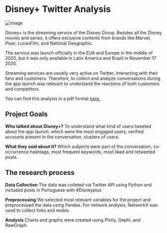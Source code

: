 # Disney+ Twitter Analysis

![image](https://user-images.githubusercontent.com/69639065/122557213-c6642880-d03c-11eb-8c3a-ee37e2fef3e5.png)


Disney+ is the streaming service of the Disney Group. Besides all the Disney movies and series, it offers exclusive contents from brands like Marvel, Pixar, LucasFilm, and National Geographic.

The service was launch officially in the EUA and Europe in the middle of 2020, but it was only available in Latin America and Brazil in November 17 2020.  

Streaming services are usually very active on Twitter, interacting with their fans and customers. Therefore, to collect and analyze conversations during the app launch was relevant to understand the reactions of both customers and competitors. 

You can find this analysis in a pdf format [here.](https://github.com/amandagiacchetta/DisneyPlus_twitter_analysis/blob/main/disneyplus_twitter_analysis/report/Disney%2B%20Report.pdf)

## Project Goals

**Who talked about Disney+?** 
To understand what kind of users tweeted about the app launch: which were the most engaged users, verified accounts present in the conversation, clusters of users.

**What they said about it?** 
Which subjects were part of the conversation, co-occurrence hashtags, most frequent keywords, most liked and retweeted posts.  


## The research process

**Data Collection**
The data was colleted via Twitter API using Python and included posts in Portuguese with #Disneyplus

**Preprocessing**
We selected most relevant variables for the project and preprocessed the data using Pandas. For network analysis, NetworkX was used to collect links and nodes.

**Analysis**
Charts and graphs were created using Plotly, Gephi, and RawGraph.













